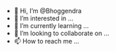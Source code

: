 - 👋 Hi, I’m @Bhoggendra
- 👀 I’m interested in ...
- 🌱 I’m currently learning ...
- 💞️ I’m looking to collaborate on ...
- 📫 How to reach me ...

<!---
Bhoggendra/Bhoggendra is a ✨ special ✨ repository because its `README.md` (this file) appears on your GitHub profile.
You can click the Preview link to take a look at your changes.
--->
